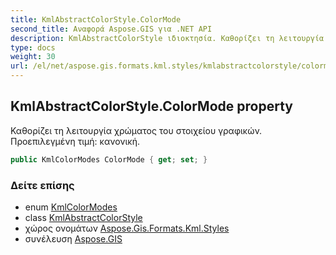 ```yaml
---
title: KmlAbstractColorStyle.ColorMode
second_title: Αναφορά Aspose.GIS για .NET API
description: KmlAbstractColorStyle ιδιοκτησία. Καθορίζει τη λειτουργία χρώματος του στοιχείου γραφικών. Προεπιλεγμένη τιμή κανονική.
type: docs
weight: 30
url: /el/net/aspose.gis.formats.kml.styles/kmlabstractcolorstyle/colormode/
---
```

## KmlAbstractColorStyle.ColorMode property

Καθορίζει τη λειτουργία χρώματος του στοιχείου γραφικών. Προεπιλεγμένη τιμή: κανονική.

```csharp
public KmlColorModes ColorMode { get; set; }
```

### Δείτε επίσης

* enum [KmlColorModes](../../kmlcolormodes/)
* class [KmlAbstractColorStyle](../)
* χώρος ονομάτων [Aspose.Gis.Formats.Kml.Styles](../../kmlabstractcolorstyle/)
* συνέλευση [Aspose.GIS](../../../)


